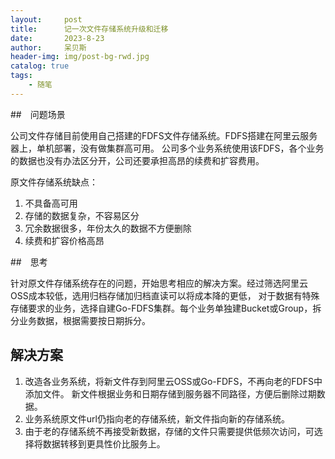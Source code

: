 ```yaml
---
layout:     post
title:      记一次文件存储系统升级和迁移
date:       2023-8-23
author:     呆贝斯
header-img: img/post-bg-rwd.jpg
catalog: true
tags:
    - 随笔
---
```

##　问题场景

公司文件存储目前使用自己搭建的FDFS文件存储系统。FDFS搭建在阿里云服务器上，单机部署，没有做集群高可用。
公司多个业务系统使用该FDFS，各个业务的数据也没有办法区分开，公司还要承担高昂的续费和扩容费用。

原文件存储系统缺点：

1. 不具备高可用
2. 存储的数据复杂，不容易区分
3. 冗余数据很多，年份太久的数据不方便删除
4. 续费和扩容价格高昂

##　思考

针对原文件存储系统存在的问题，开始思考相应的解决方案。经过筛选阿里云OSS成本较低，选用归档存储加归档直读可以将成本降的更低，
对于数据有特殊存储要求的业务，选择自建Go-FDFS集群。每个业务单独建Bucket或Group，拆分业务数据，根据需要按日期拆分。

## 解决方案

1. 改造各业务系统，将新文件存到阿里云OSS或Go-FDFS，不再向老的FDFS中添加文件。
新文件根据业务和日期存储到服务器不同路径，方便后删除过期数据。
2. 业务系统原文件url仍指向老的存储系统，新文件指向新的存储系统。
3. 由于老的存储系统不再接受新数据，存储的文件只需要提供低频次访问，可选择将数据转移到更具性价比服务上。